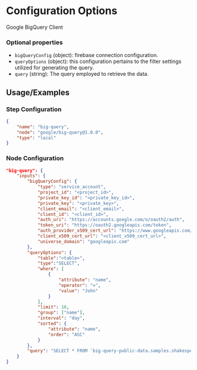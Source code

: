 # Configuration Options

Google BigQuery Client

### Optional properties

-   `bigQueryConfig` (object): firebase connection configuration.
-   `queryOptions` (object): this configuration pertains to the filter settings utilized for generating the query.
-   `query` (string): The query employed to retrieve the data.

## Usage/Examples

### Step Configuration

```json
{
    "name": "big-query",
    "node": "google/big-query@1.0.0",
    "type": "local"
}
```

### Node Configuration

```json
"big-query": {
    "inputs": {
        "bigQueryConfig": {
            "type": "service_account",
            "project_id": "<project_id>",
            "private_key_id": "<private_key_id>",
            "private_key": "<private_key>",
            "client_email": "<client_email>",
            "client_id": "<client_id>",
            "auth_uri": "https://accounts.google.com/o/oauth2/auth",
            "token_uri": "https://oauth2.googleapis.com/token",
            "auth_provider_x509_cert_url": "https://www.googleapis.com/oauth2/v1/certs",
            "client_x509_cert_url": "<client_x509_cert_url>",
            "universe_domain": "googleapis.com"
        },
        "queryOptions": {
            "table":"<table>",
            "type":"SELECT",
            "where": [
                {
                    "attribute": "name",
                    "operator": "=",
                    "value": "John"
                }
            ],
            "limit": 10,
            "group": ["name"],
            "interval": "day",
            "sorted": {
                "attribute": "name",
                "order": "ASC"
            }
        },
        "query": "SELECT * FROM `big-query-public-data.samples.shakespeare` LIMIT 10"
    }
}
```
